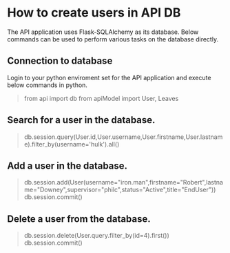 # How to create users in API DB

The API application uses Flask-SQLAlchemy as its database. Below commands can be used to perform various tasks on the database directly.


## Connection to database

Login to your python enviroment set for the API application and execute below commands in python.

> from api import db
> from apiModel import User, Leaves


## Search for a user in the database.

>  db.session.query(User.id,User.username,User.firstname,User.lastname).filter_by(username='hulk').all()

## Add a user in the database.

> db.session.add(User(username="iron.man",firstname="Robert",lastname="Downey",supervisor="philc",status="Active",title="EndUser"))
> db.session.commit()

## Delete a user from the database.

>  db.session.delete(User.query.filter_by(id=4).first())
> db.session.commit()
